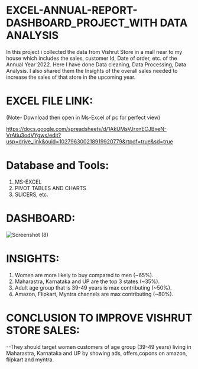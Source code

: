 # EXCEL-ANNUAL-REPORT-DASHBOARD_PROJECT_WITH DATA ANALYSIS

In this project i collected the data from Vishrut Store in a mall near to my house which includes the sales, customer Id, Date of order, etc. of the Annual Year 2022.
Here I have done Data cleaning, Data Processing, Data Analysis.
I also shared them the Insights of the overall sales needed to increase the sales of that store in the upcoming year.

# EXCEL FILE LINK:
(Note- Download then open in Ms-Excel of pc for perfect view)

https://docs.google.com/spreadsheets/d/1AkUMsVJrxnECJBxeN-VrAtiu3odVYgws/edit?usp=drive_link&ouid=102796300218919920779&rtpof=true&sd=true

# Database and Tools:
1. MS-EXCEL
2. PIVOT TABLES AND CHARTS
3. SLICERS, etc.

# DASHBOARD:
![Screenshot (8)](https://github.com/Jaswant20110028/EXCEL-ANNUAL-REPORT-DASHBOARD_PROJECT/assets/142691885/cbea1e39-5f4e-47cb-8b9e-4fd2929acda9)

# INSIGHTS:
1. Women are more likely to buy compared to men (~65%).
2. Maharastra, Karnataka and UP are the top 3 states (~35%).
3. Adult age group that is 39-49 years is max contributing (~50%).
4. Amazon, Flipkart, Myntra channels are max contributing (~80%).

# CONCLUSION TO IMPROVE VISHRUT STORE SALES:
--They should target women customers of age group (39-49 years) living in Maharastra, Karnataka and UP by showing ads,
offers,copons on amazon, flipkart and myntra.
